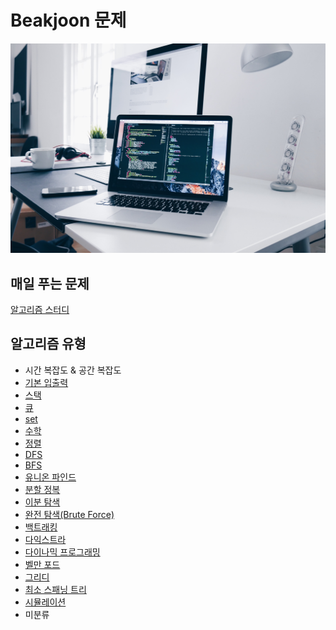 # Beakjoon 문제

![](picture/notebook2.jpg)

## 매일 푸는 문제

[알고리즘 스터디](everyday.md)

## 알고리즘 유형

- 시간 복잡도 & 공간 복잡도
- [기본 입출력](입출력/)
- [스택](stack/)
- [큐](queue/)
- [set](set/)
- [수학](수학/)
- [정렬](정렬/)
- [DFS](dfs/)
- [BFS](bfs/)
- [유니온 파인드](유니온%20파인드/)
- [분할 정복](분할%20정복/)
- [이분 탐색](이분%20탐색/)
- [완전 탐색(Brute Force)](브루트포스/)
- [백트래킹](백트래킹/)
- [다익스트라](다익스트라/)
- [다이나믹 프로그래밍](다이나믹%20프로그래밍/)
- [벨만 포드](벨만포드/)
- [그리디](그리디/)
- [최소 스패닝 트리](최소%20스패닝%20트리/)
- [시뮬레이션](시뮬레이션/)
- 미분류
